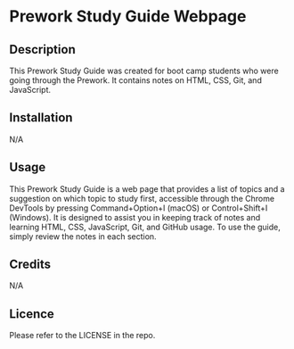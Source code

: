 # Prework Study Guide Webpage

## Description
This Prework Study Guide was created for boot camp students who were going through the Prework. It contains notes on HTML, CSS, Git, and JavaScript.

## Installation
N/A

## Usage
This Prework Study Guide is a web page that provides a list of topics and a suggestion on which topic to study first, accessible through the Chrome DevTools by pressing Command+Option+I (macOS) or Control+Shift+I (Windows). It is designed to assist you in keeping track of notes and learning HTML, CSS, JavaScript, Git, and GitHub usage. To use the guide, simply review the notes in each section.

## Credits
N/A

## Licence
Please refer to the LICENSE in the repo.